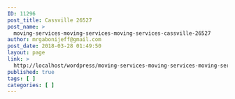 ```yaml
---
ID: 11296
post_title: Cassville 26527
post_name: >
  moving-services-moving-services-moving-services-cassville-26527
author: mrgabonijeff@gmail.com
post_date: 2018-03-28 01:49:50
layout: page
link: >
  http://localhost/wordpress/moving-services-moving-services-moving-services-cassville-26527/
published: true
tags: [ ]
categories: [ ]
---
```

